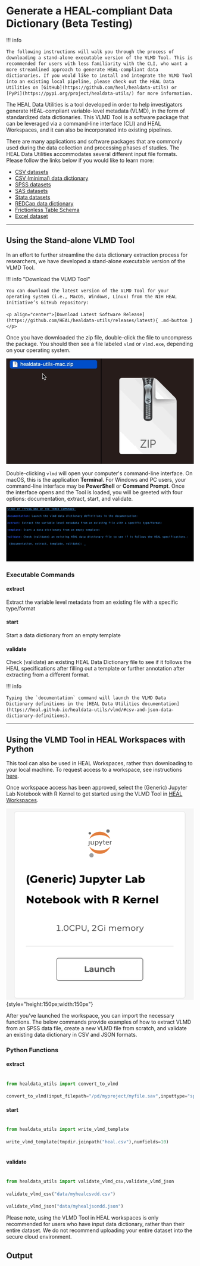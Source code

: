 # Generate a HEAL-compliant Data Dictionary (Beta Testing)

!!! info

    The following instructions will walk you through the process of downloading a stand-alone executable version of the VLMD Tool. This is recommended for users with less familiarity with the CLI, who want a more streamlined approach to generate HEAL-compliant data dictionaries. If you would like to install and integrate the VLMD Tool into an existing local pipeline, please check out the HEAL Data Utilities on [GitHub](https://github.com/heal/healdata-utils) or [PyPi](https://pypi.org/project/healdata-utils/) for more information.

The HEAL Data Utilities is a tool developed in order to help investigators generate HEAL-compliant variable-level metadata (VLMD), in the form of standardized data dictionaries. This VLMD Tool is a software package that can be leveraged via a command-line interface (CLI) and HEAL Workspaces, and it can also be incorporated into existing pipelines. 

There are many applications and software packages that are commonly used during the data collection and processing phases of studies. The HEAL Data Utilities accommodates several different input file formats. Please follow the links below if you would like to learn more:

- [CSV datasets](https://heal.github.io/healdata-utils/vlmd/extract/csvdata)
- [CSV (minimal) data dictionary](https://heal.github.io/healdata-utils/vlmd/extract/csvdd)
- [SPSS datasets](https://heal.github.io/healdata-utils/vlmd/extract/spss)
- [SAS datasets](https://heal.github.io/healdata-utils/vlmd/extract/sas)
- [Stata datasets](https://heal.github.io/healdata-utils/vlmd/extract/stata)
- [REDCap data dictionary](https://heal.github.io/healdata-utils/vlmd/extract/redcapcsv)
- [Frictionless Table Schema](https://heal.github.io/healdata-utils/vlmd/extract/frictionlessschema)
- [Excel dataset](https://heal.github.io/healdata-utils/vlmd/extract/exceldata)

---

## Using the Stand-alone VLMD Tool

In an effort to further streamline the data dictionary extraction process for researchers, we have developed a stand-alone executable version of the VLMD Tool. 

!!! info "Download the VLMD Tool"
   
    You can download the latest version of the VLMD Tool for your operating system (i.e., MacOS, Windows, Linux) from the NIH HEAL Initiative’s GitHub repository:

    <p align="center">[Download Latest Software Release](https://github.com/HEAL/healdata-utils/releases/latest){ .md-button }</p>

Once you have downloaded the zip file, double-click the file to uncompress the package. You should then see a file labeled `vlmd` or `vlmd.exe`, depending on your operating system.

![](../img/uncompress_vlmd_tool.gif)

Double-clicking `vlmd` will open your computer's command-line interface. On macOS, this is the application **Terminal**. For Windows and PC users, your command-line interface may be **PowerShell** or **Command Prompt**.  Once the interface opens and the Tool is loaded, you will be greeted with four options: documentation, extract, start, and validate. 

![](../img/vlmd_interface.gif)

### Executable Commands

#### extract  
Extract the variable level metadata from an existing file with a specific type/format

#### start  
Start a data dictionary from an empty template

#### validate  
Check (validate) an existing HEAL Data Dictionary file to see if it follows the HEAL specifications after filling out a template or further annotation after extracting from a different format.

!!! info

    Typing the `documentation` command will launch the VLMD Data Dictionary definitions in the [HEAL Data Utilities documentation](https://heal.github.io/healdata-utils/vlmd/#csv-and-json-data-dictionary-definitions).

---

## Using the VLMD Tool in HEAL Workspaces with Python

This tool can also be used in HEAL Workspaces, rather than downloading to your local machine. To request access to a workspace, see instructions [here](./heal_workspace_registration.md).

Once workspace access has been approved, select the (Generic) Jupyter Lab Notebook with R Kernel to get started using the VLMD Tool in [HEAL Workspaces](https://healdata.org/portal/workspace).  

![](../img/generic_workspace_image.png){style="height:150px;width:150px"}

After you’ve launched the workspace, you can import the necessary functions. The below commands provide examples of how to extract VLMD from an SPSS data file, create a new VLMD file from scratch, and validate an existing data dictionary in CSV and JSON formats. 

### Python Functions

#### extract
```python

from healdata_utils import convert_to_vlmd

convert_to_vlmd(input_filepath="/pd/myproject/myfile.sav",inputtype="spss")

```
#### start
```python

from healdata_utils import write_vlmd_template

write_vlmd_template(tmpdir.joinpath("heal.csv"),numfields=10)
    
```
#### validate 
```python

from healdata_utils import validate_vlmd_csv,validate_vlmd_json

validate_vlmd_csv("data/myhealcsvdd.csv")

validate_vlmd_json("data/myhealjsondd.json")

```

Please note, using the VLMD Tool in HEAL workspaces is only recommended for users who have input data dictionary, rather than their entire dataset. We do not recommend uploading your entire dataset into the secure cloud environment. 


## Output
